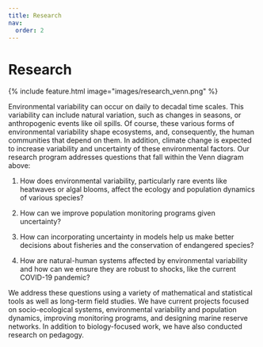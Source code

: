 ```yaml
---
title: Research
nav:
  order: 2
---
```


# <i class="fas research"></i>Research

{%
  include feature.html
  image="images/research_venn.png"
%}

Environmental variability can occur on daily to decadal time scales. This variability can include natural variation, such as changes in seasons, or anthropogenic events like oil spills. Of course, these various forms of environmental variability shape ecosystems, and, consequently, the human communities that depend on them. In addition, climate change is expected to increase variability and uncertainty of these environmental factors. Our research program addresses questions that fall within the Venn diagram above: 

1. How does environmental variability, particularly rare events like heatwaves or algal blooms, affect the ecology and population dynamics of various species?

2. How can we improve population monitoring programs given uncertainty?

3. How can incorporating uncertainty in models help us make better decisions about fisheries and the conservation of endangered species? 

4. How are natural-human systems affected by environmental variability and how can we ensure they are robust to shocks, like the current COVID-19 pandemic?

We address these questions using a variety of mathematical and statistical tools as well as long-term field studies. We have current projects focused on socio-ecological systems, environmental variability and population dynamics, improving monitoring programs, and designing marine reserve networks. In addition to biology-focused work, we have also conducted research on pedagogy.



